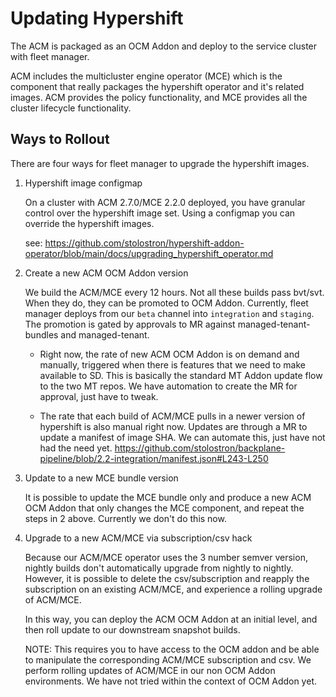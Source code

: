 # Updating Hypershift

The ACM is packaged as an OCM Addon and deploy to the service cluster with fleet manager.

ACM includes the multicluster engine operator (MCE) which is the component that really packages the hypershift operator and it's related images. ACM provides the policy functionality, and MCE provides all the cluster lifecycle functionality.

## Ways to Rollout

There are four ways for fleet manager to upgrade the hypershift images.

1. Hypershift image configmap

   On a cluster with ACM 2.7.0/MCE 2.2.0 deployed, you have granular control over the hypershift image set. Using a configmap you can override the hypershift images.

   see: https://github.com/stolostron/hypershift-addon-operator/blob/main/docs/upgrading_hypershift_operator.md
   
2. Create a new ACM OCM Addon version

   We build the ACM/MCE every 12 hours. Not all these builds pass bvt/svt. When they do, they can be promoted to OCM Addon. Currently, fleet manager deploys from our `beta` channel into `integration` and `staging`. The promotion is gated by approvals to MR against managed-tenant-bundles and managed-tenant.

   * Right now, the rate of new ACM OCM Addon is on demand and manually, triggered when there is features that we need to make available to SD. This is basically the standard MT Addon update flow to the two MT repos. We have automation to create the MR for approval, just have to tweak.

   * The rate that each build of ACM/MCE pulls in a newer version of hypershift is also manual right now. Updates are through a MR to update a manifest of image SHA. We can automate this, just have not had the need yet. https://github.com/stolostron/backplane-pipeline/blob/2.2-integration/manifest.json#L243-L250

3. Update to a new MCE bundle version

   It is possible to update the MCE bundle only and produce a new ACM OCM Addon that only changes the MCE component, and repeat the steps in 2 above. Currently we don't do this now.

4. Upgrade to a new ACM/MCE via subscription/csv hack

   Because our ACM/MCE operator uses the 3 number semver version, nightly builds don't automatically upgrade from nightly to nightly. However, it is possible to delete the csv/subscription and reapply the subscription on an existing ACM/MCE, and experience a rolling upgrade of ACM/MCE.

   In this way, you can deploy the ACM OCM Addon at an initial level, and then roll update to our downstream snapshot builds.

   NOTE: This requires you to have access to the OCM addon and be able to manipulate the corresponding ACM/MCE subscription and csv. We perform rolling updates of ACM/MCE in our non OCM Addon environments. We have not tried within the context of OCM Addon yet.
